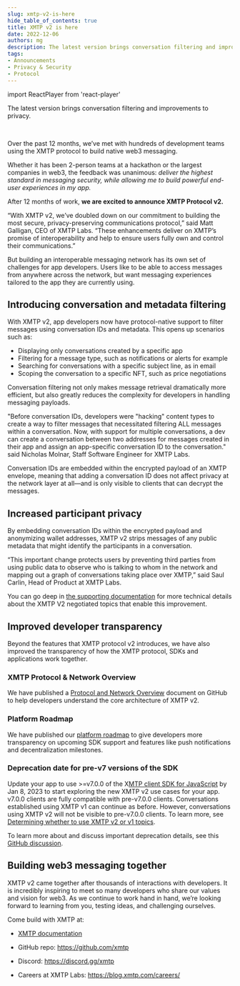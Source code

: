 ```yaml
---
slug: xmtp-v2-is-here
hide_table_of_contents: true
title: XMTP v2 is here
date: 2022-12-06
authors: mg
description: The latest version brings conversation filtering and improvements to privacy.
tags:
- Announcements
- Privacy & Security
- Protocol
---
```

import ReactPlayer from 'react-player'

The latest version brings conversation filtering and improvements to privacy.

<ReactPlayer width="100%" controls url='https://www.youtube.com/watch?v=8_ufTvYBdLo' />

<!--truncate-->

<br/>

Over the past 12 months, we’ve met with hundreds of development teams using the XMTP protocol to build native web3 messaging.

Whether it has been 2-person teams at a hackathon or the largest companies in web3, the feedback was unanimous: _deliver the highest standard in messaging security, while allowing me to build powerful end-user experiences in my app._

After 12 months of work, **we are excited to announce XMTP Protocol v2.**

“With XMTP v2, we’ve doubled down on our commitment to building the most secure, privacy-preserving communications protocol,” said Matt Galligan, CEO of XMTP Labs. “These enhancements deliver on XMTP’s promise of interoperability and help to ensure users fully own and control their communications.”

But building an interoperable messaging network has its own set of challenges for app developers. Users like to be able to access messages from anywhere across the network, but want messaging experiences tailored to the app they are currently using.


## Introducing conversation and metadata filtering

With XMTP v2, app developers now have protocol-native support to filter messages using conversation IDs and metadata. This opens up scenarios such as:

- Displaying only conversations created by a specific app
- Filtering for a message type, such as notifications or alerts for example
- Searching for conversations with a specific subject line, as in email
- Scoping the conversation to a specific NFT, such as price negotiations

Conversation filtering not only makes message retrieval dramatically more efficient, but also greatly reduces the complexity for developers in handling messaging payloads.

"Before conversation IDs, developers were "hacking" content types to create a way to filter messages that necessitated filtering ALL messages within a conversation. Now, with support for multiple conversations, a dev can create a conversation between two addresses for messages created in their app and assign an app-specific conversation ID to the conversation." said Nicholas Molnar, Staff Software Engineer for XMTP Labs.

Conversation IDs are embedded within the encrypted payload of an XMTP envelope, meaning that adding a conversation ID does not affect privacy at the network layer at all—and is only visible to clients that can decrypt the messages.


## Increased participant privacy

By embedding conversation IDs within the encrypted payload and anonymizing wallet addresses, XMTP v2 strips messages of any public metadata that might identify the participants in a conversation.

“This important change protects users by preventing third parties from using public data to observe who is talking to whom in the network and mapping out a graph of conversations taking place over XMTP,” said Saul Carlin, Head of Product at XMTP Labs.

You can go deep in [the supporting documentation](/docs/concepts/architectural-overview#client-layer) for more technical details about the XMTP V2 negotiated topics that enable this improvement.


## Improved developer transparency

Beyond the features that XMTP protocol v2 introduces, we have also improved the transparency of how the XMTP protocol, SDKs and applications work together.


### XMTP Protocol & Network Overview

We have published a [Protocol and Network Overview](https://github.com/xmtp/proto/blob/main/PROTOCOL.md) document on GitHub to help developers understand the core architecture of XMTP v2.


### Platform Roadmap

We have published our [platform roadmap](/vision/roadmap) to give developers more transparency on upcoming SDK support and features like push notifications and decentralization milestones.


### Deprecation date for pre-v7 versions of the SDK

Update your app to use >=v7.0.0 of the X[MTP client SDK for JavaScript](https://github.com/xmtp/xmtp-js) by Jan 8, 2023 to start exploring the new XMTP v2 use cases for your app. v7.0.0 clients are fully compatible with pre-v7.0.0 clients. Conversations established using XMTP v1 can continue as before. However, conversations using XMTP v2 will not be visible to pre-v7.0.0 clients. To learn more, see [Determining whether to use XMTP v2 or v1 topics](/docs/concepts/architectural-overview#determining-whether-to-use-xmtp-v2-or-v1-topics).

To learn more about and discuss important deprecation details, see this [GitHub discussion](https://github.com/orgs/xmtp/discussions/17).

## Building web3 messaging together

XMTP v2 came together after thousands of interactions with developers. It is incredibly inspiring to meet so many developers who share our values and vision for web3. As we continue to work hand in hand, we’re looking forward to learning from you, testing ideas, and challenging ourselves.

Come build with XMTP at:

- [XMTP documentation](/docs/concepts/introduction)

- GitHub repo: https://github.com/xmtp

- Discord: https://discord.gg/xmtp

- Careers at XMTP Labs: https://blog.xmtp.com/careers/
